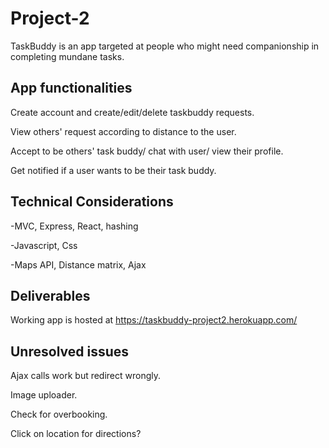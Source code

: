 # Project-2
TaskBuddy is an app targeted at people who might need companionship in completing mundane tasks.

## App functionalities
Create account and create/edit/delete taskbuddy requests.

View others' request according to distance to the user.

Accept to be others' task buddy/ chat with user/ view their profile.

Get notified if a user wants to be their task buddy.


## Technical Considerations
-MVC, Express, React, hashing

-Javascript, Css

-Maps API, Distance matrix, Ajax


## Deliverables
Working app is hosted at https://taskbuddy-project2.herokuapp.com/

## Unresolved issues
Ajax calls work but redirect wrongly.

Image uploader.

Check for overbooking.

Click on location for directions?